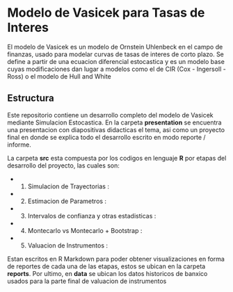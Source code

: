 # Modelo de Vasicek para Tasas de Interes
El modelo de Vasicek es un modelo de Ornstein Uhlenbeck en el campo de finanzas, usado para modelar curvas de tasas de interes de corto plazo. Se define a partir de una ecuacion diferencial estocastica y es un modelo base cuyas modificaciones dan lugar a modelos como el de CIR (Cox - Ingersoll - Ross) o el modelo de Hull and White

## Estructura
Este repositorio contiene un desarrollo completo del modelo de Vasicek mediante Simulacion Estocastica. En la carpeta **presentation** se encuentra una presentacion con diapositivas didacticas el tema, asi como un proyecto final en donde se explica todo el desarrollo escrito en modo reporte / informe. 

La carpeta **src** esta compuesta por los codigos en lenguaje **R** por etapas del desarrollo del proyecto, las cuales son:

-  1. Simulacion de Trayectorias :

-  2. Estimacion de Parametros :

-  3. Intervalos de confianza y otras estadisticas :

-  4. Montecarlo vs Montecarlo + Bootstrap : 
  
-  5. Valuacion de Instrumentos :
 
Estan escritos en R Markdown para poder obtener visualizaciones en forma de reportes de cada una de las etapas, estos se ubican en la carpeta **reports**. Por ultimo, en **data** se ubican los datos historicos de banxico usados para la parte final de valuacion de instrumentos
